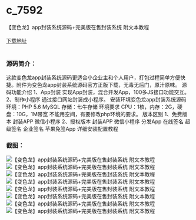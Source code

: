 # c_7592
【变色龙】app封装系统源码+完美版在售封装系统 附文本教程
<br/></br>
[下载地址](https://www.uuid2.com/7592.html "下载地址")
<br/></br>
<h3>源码简介：</h3>
<p>这款变色龙app封装系统源码更适合小企业主和个人用户，打包过程简单方便快捷。附件为变色龙app封装系统源码官方正版下载，无毒无后门，原汁原味。
源码功能介绍
1、App封装
实现App封装，混合开发App，100多JS接口功能交互。
2、制作小程序
通过接口网站封装成小程序。
安装环境变色龙app封装系统源码
环境：PHP 5.6 MySQL
存储：七牛存储
环境要求
CPU：1核，内存：2G，硬盘：10G，1M带宽
不能用空间，有要修改php环境的要求。
版本区别
1、免费版本
封装APP
微信小程序
2、授权版本
封装APP
微信小程序
分发App
在线签名
超级签名
企业签名
苹果免签App
详细安装配置教程<p>
<h3>截图：</h3>
<img src="https://www.uuid2.com/wp-content/uploads/img/uimage/96561637723122.png" alt="【变色龙】app封装系统源码+完美版在售封装系统 附文本教程"><img src="https://www.uuid2.com/wp-content/uploads/img/uimage/35131637723123.png" alt="【变色龙】app封装系统源码+完美版在售封装系统 附文本教程"><img src="https://www.uuid2.com/wp-content/uploads/img/uimage/26651637723123.png" alt="【变色龙】app封装系统源码+完美版在售封装系统 附文本教程"><img src="https://www.uuid2.com/wp-content/uploads/img/uimage/53841637723124.png" alt="【变色龙】app封装系统源码+完美版在售封装系统 附文本教程"><img src="https://www.uuid2.com/wp-content/uploads/img/uimage/84991637723125.png" alt="【变色龙】app封装系统源码+完美版在售封装系统 附文本教程"><img src="https://www.uuid2.com/wp-content/uploads/img/uimage/86671637723125.png" alt="【变色龙】app封装系统源码+完美版在售封装系统 附文本教程"><img src="https://www.uuid2.com/wp-content/uploads/img/uimage/84221637723126.png" alt="【变色龙】app封装系统源码+完美版在售封装系统 附文本教程"><img src="https://www.uuid2.com/wp-content/uploads/img/uimage/28891637723127.png" alt="【变色龙】app封装系统源码+完美版在售封装系统 附文本教程">
